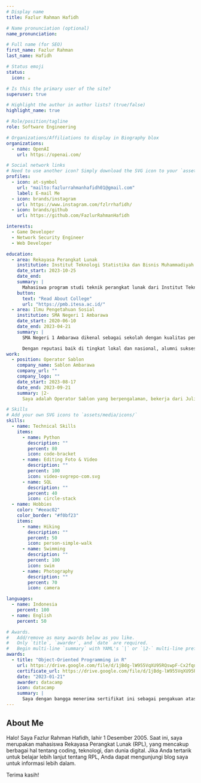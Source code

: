```yaml
---
# Display name
title: Fazlur Rahman Hafidh

# Name pronunciation (optional)
name_pronunciation:

# Full name (for SEO)
first_name: Fazlur Rahman
last_name: Hafidh

# Status emoji
status:
  icon: ☕️

# Is this the primary user of the site?
superuser: true

# Highlight the author in author lists? (true/false)
highlight_name: true

# Role/position/tagline
role: Software Engineering

# Organizations/Affiliations to display in Biography blox
organizations:
  - name: OpenAI
    url: https://openai.com/

# Social network links
# Need to use another icon? Simply download the SVG icon to your `assets/media/icons/` folder.
profiles:
  - icon: at-symbol
    url: "mailto:fazlurrahmanhafidh01@gmail.com"
    label: E-mail Me
  - icon: brands/instagram
    url: https://www.instagram.com/fzlrrhafidh/
  - icon: brands/github
    url: https://github.com/FazlurRahmanHafidh

interests:
  - Game Developer
  - Network Security Engineer
  - Web Developer

education:
  - area: Rekayasa Perangkat Lunak
    institution: Institut Teknologi Statistika dan Bisnis Muhammadiyah Semarang
    date_start: 2023-10-25
    date_end:
    summary: |
      Mahasiswa program studi teknik perangkat lunak dari Institut Teknologi Bisnis dan Statistik Muhammadiyah Semarang aktif dalam organisasi dan memiliki minat untuk belajar hal-hal baru. Mereka juga tertarik pada pengembangan game dan technopreneurship.
    button:
      text: "Read About College"
      url: "https://pmb.itesa.ac.id/"
  - area: Ilmu Pengetahuan Sosial
    institution: SMA Negeri 1 Ambarawa
    date_start: 2020-06-10
    date_end: 2023-04-21
    summary: |
      SMA Negeri 1 Ambarawa dikenal sebagai sekolah dengan kualitas pendidikan unggul, menawarkan jurusan IPA, IPS, dan Bahasa. Kurikulumnya yang mendalam didukung oleh fasilitas lengkap, seperti laboratorium, perpustakaan, dan ruang kelas nyaman, serta berbagai kegiatan ekstrakurikuler untuk mengembangkan minat dan bakat siswa.

      Dengan reputasi baik di tingkat lokal dan nasional, alumni sukses, dan fokus pada pembentukan karakter seperti integritas dan kepemimpinan, SMA Negeri 1 menjadi pilihan ideal. Selain itu, sekolah ini menyediakan banyak kesempatan berprestasi melalui berbagai lomba dan kompetisi. Keunggulan ini menjadikannya tempat terbaik untuk mempersiapkan masa depan siswa.
work:
  - position: Operator Sablon
    company_name: Sablon Ambarawa
    company_url: ""
    company_logo: ""
    date_start: 2023-08-17
    date_end: 2023-09-21
    summary: |2-
      Saya adalah Operator Sablon yang berpengalaman, bekerja dari Juli hingga Agustus setelah lulus SMA. Terampil dalam mengoperasikan mesin sablon dan mempersiapkan tinta, serta menerapkan desain grafis pada berbagai media. Memiliki perhatian tinggi terhadap detail dan mampu bekerja efisien dalam tim untuk mencapai target produksi. Berkomitmen untuk memastikan kualitas cetakan yang optimal.

# Skills
# Add your own SVG icons to `assets/media/icons/`
skills:
  - name: Technical Skills
    items:
      - name: Python
        description: ""
        percent: 80
        icon: code-bracket
      - name: Editing Foto & Video
        description: ""
        percent: 100
        icon: video-svgrepo-com.svg
      - name: SQL
        description: ""
        percent: 40
        icon: circle-stack
  - name: Hobbies
    color: "#eeac02"
    color_border: "#f0bf23"
    items:
      - name: Hiking
        description: ""
        percent: 50
        icon: person-simple-walk
      - name: Swimming
        description: ""
        percent: 100
        icon: swim
      - name: Photography
        description: ""
        percent: 70
        icon: camera

languages:
  - name: Indonesia
    percent: 100
  - name: English
    percent: 50

# Awards.
#   Add/remove as many awards below as you like.
#   Only `title`, `awarder`, and `date` are required.
#   Begin multi-line `summary` with YAML's `|` or `|2-` multi-line prefix and indent 2 spaces below.
awards:
  - title: "Object-Oriented Programming in R"
    url: https://drive.google.com/file/d/1jBdg-lW955VqXU95RQswpF-Cx2fqnjCL/view?usp=drivesdk
    certificate_url: https://drive.google.com/file/d/1jBdg-lW955VqXU95RQswpF-Cx2fqnjCL/view?usp=drivesdk
    date: "2023-01-21"
    awarder: datacamp
    icon: datacamp
    summary: |
      Saya dengan bangga menerima sertifikat ini sebagai pengakuan atas partisipasi saya, Fazlur Rahman Hafidh, dalam acara "Future Entrepreneur Summit" yang diselenggarakan oleh FESt Management X BEM KM Universitas Negeri Semarang. Acara ini memberikan wawasan berharga tentang kewirausahaan masa depan, serta memperluas jaringan saya dengan para profesional dan peserta lainnya. Sertifikat ini menjadi motivasi untuk terus mengembangkan keterampilan dan pengetahuan saya di bidang kewirausahaan.
---
```


## About Me

Halo! Saya Fazlur Rahman Hafidh, lahir 1 Desember 2005.
Saat ini, saya merupakan mahasiswa Rekayasa Perangkat Lunak (RPL), yang mencakup berbagai hal tentang coding, teknologi, dan dunia digital. Jika Anda tertarik untuk belajar lebih lanjut tentang RPL, Anda dapat mengunjungi blog saya untuk informasi lebih dalam.

Terima kasih!
